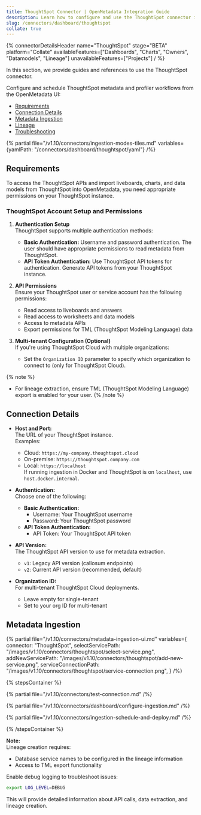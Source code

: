 ```yaml
---
title: ThoughtSpot Connector | OpenMetadata Integration Guide
description: Learn how to configure and use the ThoughtSpot connector in OpenMetadata. Includes setup, authentication, API access, metadata ingestion, and lineage.
slug: /connectors/dashboard/thoughtspot
collate: true
---
```


{% connectorDetailsHeader
name="ThoughtSpot"
stage="BETA"
platform="Collate"
availableFeatures=["Dashboards", "Charts", "Owners", "Datamodels", "Lineage"]
unavailableFeatures=["Projects"]
/ %}

In this section, we provide guides and references to use the ThoughtSpot connector.

Configure and schedule ThoughtSpot metadata and profiler workflows from the OpenMetadata UI:

- [Requirements](#requirements)
- [Connection Details](#connection-details)
- [Metadata Ingestion](#metadata-ingestion)
- [Lineage](#lineage)
- [Troubleshooting](/connectors/dashboard/thoughtspot/troubleshooting)

{% partial file="/v1.10/connectors/ingestion-modes-tiles.md" variables={yamlPath: "/connectors/dashboard/thoughtspot/yaml"} /%}

## Requirements

To access the ThoughtSpot APIs and import liveboards, charts, and data models from ThoughtSpot into OpenMetadata, you need appropriate permissions on your ThoughtSpot instance.

### ThoughtSpot Account Setup and Permissions

1. **Authentication Setup**  
   ThoughtSpot supports multiple authentication methods:
   - **Basic Authentication:** Username and password authentication. The user should have appropriate permissions to read metadata from ThoughtSpot.
   - **API Token Authentication:** Use ThoughtSpot API tokens for authentication. Generate API tokens from your ThoughtSpot instance.

2. **API Permissions**  
   Ensure your ThoughtSpot user or service account has the following permissions:
   - Read access to liveboards and answers
   - Read access to worksheets and data models
   - Access to metadata APIs
   - Export permissions for TML (ThoughtSpot Modeling Language) data

3. **Multi-tenant Configuration (Optional)**  
   If you're using ThoughtSpot Cloud with multiple organizations:
   - Set the `Organization ID` parameter to specify which organization to connect to (only for ThoughtSpot Cloud).

{% note %}
- For lineage extraction, ensure TML (ThoughtSpot Modeling Language) export is enabled for your user.
{% /note %}

## Connection Details

- **Host and Port:**  
  The URL of your ThoughtSpot instance.  
  Examples:  
  - Cloud: `https://my-company.thoughtspot.cloud`  
  - On-premise: `https://thoughtspot.company.com`  
  - Local: `https://localhost`  
  If running ingestion in Docker and ThoughtSpot is on `localhost`, use `host.docker.internal`.

- **Authentication:**  
  Choose one of the following:
  - **Basic Authentication:**  
    - Username: Your ThoughtSpot username  
    - Password: Your ThoughtSpot password
  - **API Token Authentication:**  
    - API Token: Your ThoughtSpot API token

- **API Version:**  
  The ThoughtSpot API version to use for metadata extraction.  
  - `v1`: Legacy API version (callosum endpoints)  
  - `v2`: Current API version (recommended, default)

- **Organization ID:**  
  For multi-tenant ThoughtSpot Cloud deployments.  
  - Leave empty for single-tenant  
  - Set to your org ID for multi-tenant

## Metadata Ingestion

{% partial 
  file="/v1.10/connectors/metadata-ingestion-ui.md" 
  variables={
    connector: "ThoughtSpot", 
    selectServicePath: "/images/v1.10/connectors/thoughtspot/select-service.png",
    addNewServicePath: "/images/v1.10/connectors/thoughtspot/add-new-service.png",
    serviceConnectionPath: "/images/v1.10/connectors/thoughtspot/service-connection.png",
} 
/%}

{% stepsContainer %}

{% partial file="/v1.10/connectors/test-connection.md" /%}

{% partial file="/v1.10/connectors/dashboard/configure-ingestion.md" /%}

{% partial file="/v1.10/connectors/ingestion-schedule-and-deploy.md" /%}

{% /stepsContainer %}

**Note:**  
Lineage creation requires:
- Database service names to be configured in the lineage information
- Access to TML export functionality

Enable debug logging to troubleshoot issues:
```bash
export LOG_LEVEL=DEBUG
```

This will provide detailed information about API calls, data extraction, and lineage creation.
